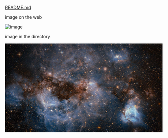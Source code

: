 [README.md](https://github.com/WEN3141/EnglishHomework/blob/main/README.md)

image on the web

![image](https://when.zone/assets/images/logos/pai.jpg)


image in the directory

![image](https://github.com/WEN3141/EnglishHomework/blob/main/image/Image%20In%20The%20Directory.jpg)
